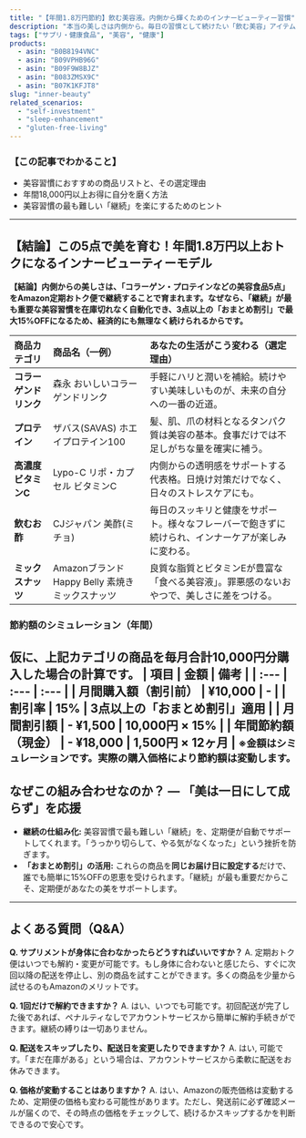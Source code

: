```yaml
---
title: "【年間1.8万円節約】飲む美容液。内側から輝くためのインナービューティー習慣"
description: "本当の美しさは内側から。毎日の習慣として続けたい「飲む美容」アイテムこそ、3点以上の「おまとめ割引」でお得に賢く手に入れませんか？"
tags: ["サプリ・健康食品", "美容", "健康"]
products:
  - asin: "B0B8194VNC"
  - asin: "B09VPHB96G"
  - asin: "B09F9W8BJZ"
  - asin: "B083ZMSX9C"
  - asin: "B07K1KFJT8"
slug: "inner-beauty"
related_scenarios:
  - "self-investment"
  - "sleep-enhancement"
  - "gluten-free-living"
---
```

### 【この記事でわかること】
- 美容習慣におすすめの商品リストと、その選定理由
- 年間18,000円以上お得に自分を磨く方法
- 美容習慣の最も難しい「継続」を楽にするためのヒント
---
## 【結論】この5点で美を育む！年間1.8万円以上おトクになるインナービューティーモデル
**【結論】内側からの美しさは、「コラーゲン・プロテインなどの美容食品5点」をAmazon定期おトク便で継続することで育まれます。なぜなら、「継続」が最も重要な美容習慣を在庫切れなく自動化でき、3点以上の「おまとめ割引」で最大15%OFFになるため、経済的にも無理なく続けられるからです。**

| 商品カテゴリ | 商品名（一例） | あなたの生活がこう変わる（選定理由） |
| :--- | :--- | :--- |
| **コラーゲンドリンク**| 森永 おいしいコラーゲンドリンク | 手軽にハリと潤いを補給。続けやすい美味しいものが、未来の自分への一番の近道。|
| **プロテイン** | ザバス(SAVAS) ホエイプロテイン100 | 髪、肌、爪の材料となるタンパク質は美容の基本。食事だけでは不足しがちな量を確実に補う。|
| **高濃度ビタミンC**| Lypo-C リポ・カプセル ビタミンC | 内側からの透明感をサポートする代表格。日焼け対策だけでなく、日々のストレスケアにも。|
| **飲むお酢** | CJジャパン 美酢(ミチョ) | 毎日のスッキリと健康をサポート。様々なフレーバーで飽きずに続けられ、インナーケアが楽しみに変わる。|
| **ミックスナッツ** | Amazonブランド Happy Belly 素焼きミックスナッツ | 良質な脂質とビタミンEが豊富な「食べる美容液」。罪悪感のないおやつで、美しさに差をつける。|

### 節約額のシミュレーション（年間）
仮に、上記カテゴリの商品を毎月合計10,000円分購入した場合の計算です。
| 項目 | 金額 | 備考 |
| :--- | :--- | :--- |
| 月間購入額（割引前） | ¥10,000 | - |
| 割引率 | **15%** | 3点以上の「おまとめ割引」適用 |
| 月間割引額 | **- ¥1,500** | 10,000円 × 15% |
| **年間節約額（現金）** | **- ¥18,000** | 1,500円 × 12ヶ月 |
<small>※金額はシミュレーションです。実際の購入価格により節約額は変動します。</small>
---
## なぜこの組み合わせなのか？ ― 「美は一日にして成らず」を応援
- **継続の仕組み化:** 美容習慣で最も難しい「継続」を、定期便が自動でサポートしてくれます。「うっかり切らして、やる気がなくなった」という挫折を防ぎます。
- **「おまとめ割引」の活用:** これらの商品を**同じお届け日に設定する**だけで、誰でも簡単に15%OFFの恩恵を受けられます。「継続」が最も重要だからこそ、定期便があなたの美をサポートします。
---
## よくある質問（Q&A）
**Q. サプリメントが身体に合わなかったらどうすればいいですか？**
A. 定期おトク便はいつでも解約・変更が可能です。もし身体に合わないと感じたら、すぐに次回以降の配送を停止し、別の商品を試すことができます。多くの商品を少量から試せるのもAmazonのメリットです。

**Q. 1回だけで解約できますか？**
A. はい、いつでも可能です。初回配送が完了した後であれば、ペナルティなしでアカウントサービスから簡単に解約手続きができます。継続の縛りは一切ありません。

**Q. 配送をスキップしたり、配送日を変更したりできますか？**
A. はい, 可能です。「まだ在庫がある」という場合は、アカウントサービスから柔軟に配送をお休みできます。

**Q. 価格が変動することはありますか？**
A. はい、Amazonの販売価格は変動するため、定期便の価格も変わる可能性があります。ただし、発送前に必ず確認メールが届くので、その時点の価格をチェックして、続けるかスキップするかを判断できるので安心です。